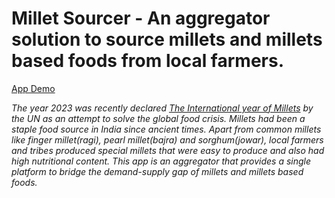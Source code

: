 # Millet Sourcer - An aggregator solution to source millets and millets based foods from local farmers.  

[App Demo](https://millet-sourcing-app.vercel.app)

_The year 2023 was recently declared [The International year of Millets](https://www.thehindu.com/business/watch-business-matters-why-did-un-declare-2023-as-international-year-of-millets/article66366169.ece) by the UN as an attempt to solve the global food crisis. Millets had been a staple food source in India since ancient times. Apart from common millets like finger millet(ragi), pearl millet(bajra) and sorghum(jowar), local farmers and tribes produced special millets that were easy to produce and also had high nutritional content. This app is an aggregator that provides a single platform to bridge the demand-supply gap of millets and millets based foods._

